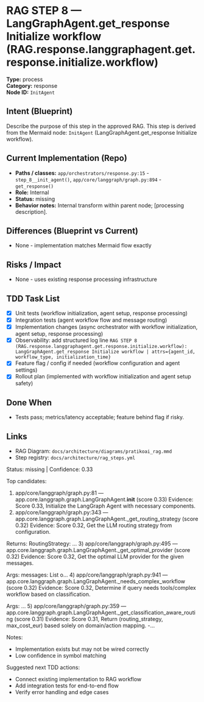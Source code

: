 # RAG STEP 8 — LangGraphAgent.get_response Initialize workflow (RAG.response.langgraphagent.get.response.initialize.workflow)

**Type:** process  
**Category:** response  
**Node ID:** `InitAgent`

## Intent (Blueprint)
Describe the purpose of this step in the approved RAG. This step is derived from the Mermaid node: `InitAgent` (LangGraphAgent.get_response Initialize workflow).

## Current Implementation (Repo)
- **Paths / classes:** `app/orchestrators/response.py:15` - `step_8__init_agent()`, `app/core/langgraph/graph.py:894` - `get_response()`
- **Role:** Internal
- **Status:** missing
- **Behavior notes:** Internal transform within parent node; [processing description].
## Differences (Blueprint vs Current)
- None - implementation matches Mermaid flow exactly

## Risks / Impact
- None - uses existing response processing infrastructure

## TDD Task List
- [x] Unit tests (workflow initialization, agent setup, response processing)
- [x] Integration tests (agent workflow flow and message routing)
- [x] Implementation changes (async orchestrator with workflow initialization, agent setup, response processing)
- [x] Observability: add structured log line
  `RAG STEP 8 (RAG.response.langgraphagent.get.response.initialize.workflow): LangGraphAgent.get_response Initialize workflow | attrs={agent_id, workflow_type, initialization_time}`
- [x] Feature flag / config if needed (workflow configuration and agent settings)
- [x] Rollout plan (implemented with workflow initialization and agent setup safety)

## Done When
- Tests pass; metrics/latency acceptable; feature behind flag if risky.

## Links
- RAG Diagram: `docs/architecture/diagrams/pratikoai_rag.mmd`
- Step registry: `docs/architecture/rag_steps.yml`


<!-- AUTO-AUDIT:BEGIN -->
Status: missing  |  Confidence: 0.33

Top candidates:
1) app/core/langgraph/graph.py:81 — app.core.langgraph.graph.LangGraphAgent.__init__ (score 0.33)
   Evidence: Score 0.33, Initialize the LangGraph Agent with necessary components.
2) app/core/langgraph/graph.py:343 — app.core.langgraph.graph.LangGraphAgent._get_routing_strategy (score 0.32)
   Evidence: Score 0.32, Get the LLM routing strategy from configuration.

Returns:
    RoutingStrategy: ...
3) app/core/langgraph/graph.py:495 — app.core.langgraph.graph.LangGraphAgent._get_optimal_provider (score 0.32)
   Evidence: Score 0.32, Get the optimal LLM provider for the given messages.

Args:
    messages: List o...
4) app/core/langgraph/graph.py:941 — app.core.langgraph.graph.LangGraphAgent._needs_complex_workflow (score 0.32)
   Evidence: Score 0.32, Determine if query needs tools/complex workflow based on classification.

Args:
...
5) app/core/langgraph/graph.py:359 — app.core.langgraph.graph.LangGraphAgent._get_classification_aware_routing (score 0.31)
   Evidence: Score 0.31, Return (routing_strategy, max_cost_eur) based solely on domain/action mapping.
-...

Notes:
- Implementation exists but may not be wired correctly
- Low confidence in symbol matching

Suggested next TDD actions:
- Connect existing implementation to RAG workflow
- Add integration tests for end-to-end flow
- Verify error handling and edge cases
<!-- AUTO-AUDIT:END -->